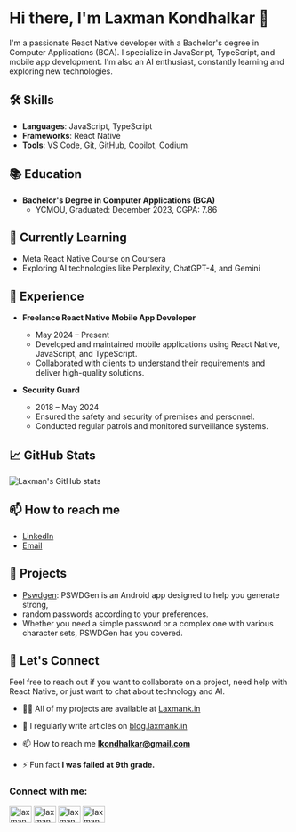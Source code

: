 # Hi there, I'm Laxman Kondhalkar 👋

I'm a passionate React Native developer with a Bachelor's degree in Computer Applications (BCA). I specialize in JavaScript, TypeScript, and mobile app development. I'm also an AI enthusiast, constantly learning and exploring new technologies.

## 🛠 Skills
- **Languages**: JavaScript, TypeScript
- **Frameworks**: React Native
- **Tools**: VS Code, Git, GitHub, Copilot, Codium

## 📚 Education
- **Bachelor's Degree in Computer Applications (BCA)**
  - YCMOU, Graduated: December 2023, CGPA: 7.86

## 🌱 Currently Learning
- Meta React Native Course on Coursera
- Exploring AI technologies like Perplexity, ChatGPT-4, and Gemini

## 💼 Experience
- **Freelance React Native Mobile App Developer**
  - May 2024 – Present
  - Developed and maintained mobile applications using React Native, JavaScript, and TypeScript.
  - Collaborated with clients to understand their requirements and deliver high-quality solutions.

- **Security Guard**
  - 2018 – May 2024
  - Ensured the safety and security of premises and personnel.
  - Conducted regular patrols and monitored surveillance systems.

## 📈 GitHub Stats
![Laxman's GitHub stats](https://github-readme-stats.vercel.app/api?username=laxmankondhalkar&show_icons=true&theme=radical)

## 📫 How to reach me
- [LinkedIn](https://www.linkedin.com/in/laxmankondhalkar/)
- [Email](lkondhalkar@gmail.com)

## 🔗 Projects
- [Pswdgen]([link](https://github.com/LaxmanKondhalkar/pswdgen)): PSWDGen is an Android app designed to help you generate strong,
-  random passwords according to your preferences.
-   Whether you need a simple password or a complex one with various character sets, PSWDGen has you covered.
<!-- [Project Name](link): Brief description of the project. 

## 📝 Blog Posts
- [Blog Post Title](link): Brief description of the blog post.
- [Blog Post Title](link): Brief description of the blog post. -->

## 🤝 Let's Connect
Feel free to reach out if you want to collaborate on a project, need help with React Native, or just want to chat about technology and AI.

- 👨‍💻 All of my projects are available at [Laxmank.in](Laxmank.in)

- 📝 I regularly write articles on [blog.laxmank.in](blog.laxmank.in)

- 📫 How to reach me **lkondhalkar@gmail.com**

- ⚡ Fun fact **I was failed at 9th grade.**

<h3 align="left">Connect with me:</h3>
<p align="left">
<a href="https://twitter.com/laxmank1995" target="blank"><img align="center" src="https://raw.githubusercontent.com/rahuldkjain/github-profile-readme-generator/master/src/images/icons/Social/twitter.svg" alt="laxmank1995" height="30" width="40" /></a>
<a href="https://linkedin.com/in/laxman kondhalkar" target="blank"><img align="center" src="https://raw.githubusercontent.com/rahuldkjain/github-profile-readme-generator/master/src/images/icons/Social/linked-in-alt.svg" alt="laxman kondhalkar" height="30" width="40" /></a>
<a href="https://fb.com/laxman.kondhalkar" target="blank"><img align="center" src="https://raw.githubusercontent.com/rahuldkjain/github-profile-readme-generator/master/src/images/icons/Social/facebook.svg" alt="laxman.kondhalkar" height="30" width="40" /></a>
<a href="https://instagram.com/laxmank95" target="blank"><img align="center" src="https://raw.githubusercontent.com/rahuldkjain/github-profile-readme-generator/master/src/images/icons/Social/instagram.svg" alt="laxmank95" height="30" width="40" /></a>
</p>
